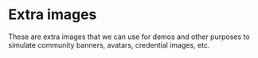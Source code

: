 # Extra images

These are extra images that we can use for demos and other purposes to simulate 
community banners, avatars, credential images, etc.
